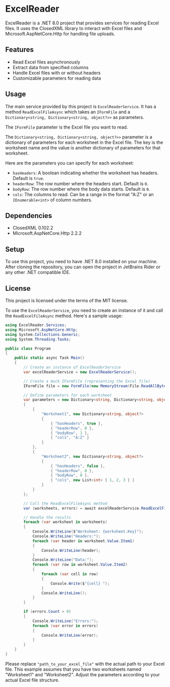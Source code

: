 # ExcelReader

ExcelReader is a .NET 8.0 project that provides services for reading Excel files. It uses the ClosedXML library to interact with Excel files and Microsoft.AspNetCore.Http for handling file uploads.

## Features

- Read Excel files asynchronously
- Extract data from specified columns
- Handle Excel files with or without headers
- Customizable parameters for reading data

## Usage

The main service provided by this project is `ExcelReaderService`. It has a method `ReadExcelFileAsync` which takes an `IFormFile` and a `Dictionary<string, Dictionary<string, object?>>` as parameters.

The `IFormFile` parameter is the Excel file you want to read.

The `Dictionary<string, Dictionary<string, object?>>` parameter is a dictionary of parameters for each worksheet in the Excel file. The key is the worksheet name and the value is another dictionary of parameters for that worksheet.

Here are the parameters you can specify for each worksheet:

- `hasHeaders`: A boolean indicating whether the worksheet has headers. Default is `true`.
- `headerRow`: The row number where the headers start. Default is `0`.
- `bodyRow`: The row number where the body data starts. Default is `0`.
- `cols`: The columns to read. Can be a range in the format "A:Z" or an `IEnumerable<int>` of column numbers.

## Dependencies

- ClosedXML 0.102.2
- Microsoft.AspNetCore.Http 2.2.2

## Setup

To use this project, you need to have .NET 8.0 installed on your machine. After cloning the repository, you can open the project in JetBrains Rider or any other .NET compatible IDE.

## License

This project is licensed under the terms of the MIT license.


To use the `ExcelReaderService`, you need to create an instance of it and call the `ReadExcelFileAsync` method. Here's a sample usage:

```csharp
using ExcelReader.Services;
using Microsoft.AspNetCore.Http;
using System.Collections.Generic;
using System.Threading.Tasks;

public class Program
{
    public static async Task Main()
    {
        // Create an instance of ExcelReaderService
        var excelReaderService = new ExcelReaderService();

        // Create a mock IFormFile (representing the Excel file)
        IFormFile file = new FormFile(new MemoryStream(File.ReadAllBytes("path_to_your_excel_file")), 0, 0, "Data", "filename.xlsx");

        // Define parameters for each worksheet
        var parameters = new Dictionary<string, Dictionary<string, object?>>
        {
            {
                "Worksheet1", new Dictionary<string, object?>
                {
                    { "hasHeaders", true },
                    { "headerRow", 0 },
                    { "bodyRow", 1 },
                    { "cols", "A:Z" }
                }
            },
            {
                "Worksheet2", new Dictionary<string, object?>
                {
                    { "hasHeaders", false },
                    { "headerRow", 0 },
                    { "bodyRow", 0 },
                    { "cols", new List<int> { 1, 2, 3 } }
                }
            }
        };

        // Call the ReadExcelFileAsync method
        var (worksheets, errors) = await excelReaderService.ReadExcelFileAsync(file, parameters);

        // Handle the results
        foreach (var worksheet in worksheets)
        {
            Console.WriteLine($"Worksheet: {worksheet.Key}");
            Console.WriteLine("Headers:");
            foreach (var header in worksheet.Value.Item1)
            {
                Console.WriteLine(header);
            }
            Console.WriteLine("Data:");
            foreach (var row in worksheet.Value.Item2)
            {
                foreach (var cell in row)
                {
                    Console.Write($"{cell} ");
                }
                Console.WriteLine();
            }
        }

        if (errors.Count > 0)
        {
            Console.WriteLine("Errors:");
            foreach (var error in errors)
            {
                Console.WriteLine(error);
            }
        }
    }
}
```

Please replace `"path_to_your_excel_file"` with the actual path to your Excel file. This example assumes that you have two worksheets named "Worksheet1" and "Worksheet2". Adjust the parameters according to your actual Excel file structure.